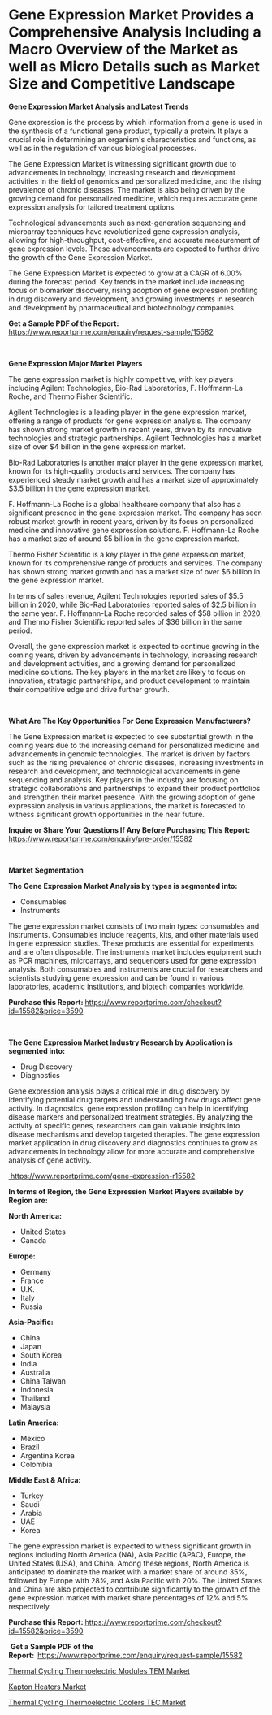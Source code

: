 <p><h1>Gene Expression Market Provides a Comprehensive Analysis Including a Macro Overview of the Market as well as Micro Details such as Market Size and Competitive Landscape</h1></p><p><strong>Gene Expression Market Analysis and Latest Trends</strong></p>
<p><p>Gene expression is the process by which information from a gene is used in the synthesis of a functional gene product, typically a protein. It plays a crucial role in determining an organism's characteristics and functions, as well as in the regulation of various biological processes.</p><p>The Gene Expression Market is witnessing significant growth due to advancements in technology, increasing research and development activities in the field of genomics and personalized medicine, and the rising prevalence of chronic diseases. The market is also being driven by the growing demand for personalized medicine, which requires accurate gene expression analysis for tailored treatment options.</p><p>Technological advancements such as next-generation sequencing and microarray techniques have revolutionized gene expression analysis, allowing for high-throughput, cost-effective, and accurate measurement of gene expression levels. These advancements are expected to further drive the growth of the Gene Expression Market.</p><p>The Gene Expression Market is expected to grow at a CAGR of 6.00% during the forecast period. Key trends in the market include increasing focus on biomarker discovery, rising adoption of gene expression profiling in drug discovery and development, and growing investments in research and development by pharmaceutical and biotechnology companies.</p></p>
<p><strong>Get a Sample PDF of the Report:&nbsp;</strong> <a href="https://www.reportprime.com/enquiry/request-sample/15582">https://www.reportprime.com/enquiry/request-sample/15582</a></p>
<p>&nbsp;</p>
<p><strong>Gene Expression Major Market Players</strong></p>
<p><p>The gene expression market is highly competitive, with key players including Agilent Technologies, Bio-Rad Laboratories, F. Hoffmann-La Roche, and Thermo Fisher Scientific. </p><p>Agilent Technologies is a leading player in the gene expression market, offering a range of products for gene expression analysis. The company has shown strong market growth in recent years, driven by its innovative technologies and strategic partnerships. Agilent Technologies has a market size of over $4 billion in the gene expression market.</p><p>Bio-Rad Laboratories is another major player in the gene expression market, known for its high-quality products and services. The company has experienced steady market growth and has a market size of approximately $3.5 billion in the gene expression market. </p><p>F. Hoffmann-La Roche is a global healthcare company that also has a significant presence in the gene expression market. The company has seen robust market growth in recent years, driven by its focus on personalized medicine and innovative gene expression solutions. F. Hoffmann-La Roche has a market size of around $5 billion in the gene expression market.</p><p>Thermo Fisher Scientific is a key player in the gene expression market, known for its comprehensive range of products and services. The company has shown strong market growth and has a market size of over $6 billion in the gene expression market.</p><p>In terms of sales revenue, Agilent Technologies reported sales of $5.5 billion in 2020, while Bio-Rad Laboratories reported sales of $2.5 billion in the same year. F. Hoffmann-La Roche recorded sales of $58 billion in 2020, and Thermo Fisher Scientific reported sales of $36 billion in the same period.</p><p>Overall, the gene expression market is expected to continue growing in the coming years, driven by advancements in technology, increasing research and development activities, and a growing demand for personalized medicine solutions. The key players in the market are likely to focus on innovation, strategic partnerships, and product development to maintain their competitive edge and drive further growth.</p></p>
<p>&nbsp;</p>
<p><strong>What Are The Key Opportunities For Gene Expression Manufacturers?</strong></p>
<p><p>The Gene Expression market is expected to see substantial growth in the coming years due to the increasing demand for personalized medicine and advancements in genomic technologies. The market is driven by factors such as the rising prevalence of chronic diseases, increasing investments in research and development, and technological advancements in gene sequencing and analysis. Key players in the industry are focusing on strategic collaborations and partnerships to expand their product portfolios and strengthen their market presence. With the growing adoption of gene expression analysis in various applications, the market is forecasted to witness significant growth opportunities in the near future.</p></p>
<p><strong>Inquire or Share Your Questions If Any Before Purchasing This Report:</strong> <a href="https://www.reportprime.com/enquiry/pre-order/15582">https://www.reportprime.com/enquiry/pre-order/15582</a></p>
<p>&nbsp;</p>
<p><strong>Market Segmentation</strong></p>
<p><strong>The Gene Expression Market Analysis by types is segmented into:</strong></p>
<p><ul><li>Consumables</li><li>Instruments</li></ul></p>
<p><p>The gene expression market consists of two main types: consumables and instruments. Consumables include reagents, kits, and other materials used in gene expression studies. These products are essential for experiments and are often disposable. The instruments market includes equipment such as PCR machines, microarrays, and sequencers used for gene expression analysis. Both consumables and instruments are crucial for researchers and scientists studying gene expression and can be found in various laboratories, academic institutions, and biotech companies worldwide.</p></p>
<p><strong>Purchase this Report:&nbsp;</strong><a href="https://www.reportprime.com/checkout?id=15582&price=3590">https://www.reportprime.com/checkout?id=15582&price=3590</a></p>
<p>&nbsp;</p>
<p><strong>The Gene Expression Market Industry Research by Application is segmented into:</strong></p>
<p><ul><li>Drug Discovery</li><li>Diagnostics</li></ul></p>
<p><p>Gene expression analysis plays a critical role in drug discovery by identifying potential drug targets and understanding how drugs affect gene activity. In diagnostics, gene expression profiling can help in identifying disease markers and personalized treatment strategies. By analyzing the activity of specific genes, researchers can gain valuable insights into disease mechanisms and develop targeted therapies. The gene expression market application in drug discovery and diagnostics continues to grow as advancements in technology allow for more accurate and comprehensive analysis of gene activity.</p></p>
<p><a href="https://www.reportprime.com/gene-expression-r15582">&nbsp;https://www.reportprime.com/gene-expression-r15582</a></p>
<p><strong>In terms of Region, the Gene Expression Market Players available by Region are:</strong></p>
<p>
    <p> <strong> North America: </strong>
        <ul>
            <li>United States</li>
            <li>Canada</li>
        </ul>
        </p> 
    <p> <strong> Europe: </strong>
        <ul>
            <li>Germany</li>
            <li>France</li>
            <li>U.K.</li>
            <li>Italy</li>
            <li>Russia</li>
        </ul>
        </p> 
    <p> <strong> Asia-Pacific: </strong>
        <ul>
            <li>China</li>
            <li>Japan</li>
            <li>South Korea</li>
            <li>India</li>
            <li>Australia</li>
            <li>China Taiwan</li>
            <li>Indonesia</li>
            <li>Thailand</li>
            <li>Malaysia</li>
        </ul>
        </p> 
    <p> <strong> Latin America: </strong>
        <ul>
            <li>Mexico</li>
            <li>Brazil</li>
            <li>Argentina Korea</li>
            <li>Colombia</li>
        </ul>
        </p> 
    <p> <strong> Middle East & Africa: </strong>
        <ul>
            <li>Turkey</li>
            <li>Saudi</li>
            <li>Arabia</li>
            <li>UAE</li>
            <li>Korea</li>
        </ul>
    </p>
    </p>
<p><p>The gene expression market is expected to witness significant growth in regions including North America (NA), Asia Pacific (APAC), Europe, the United States (USA), and China. Among these regions, North America is anticipated to dominate the market with a market share of around 35%, followed by Europe with 28%, and Asia Pacific with 20%. The United States and China are also projected to contribute significantly to the growth of the gene expression market with market share percentages of 12% and 5% respectively.</p></p>
<p><strong>Purchase this Report: </strong><a href="https://www.reportprime.com/checkout?id=15582&price=3590">https://www.reportprime.com/checkout?id=15582&price=3590</a></p>
<p>&nbsp;<strong>Get a Sample PDF of the Report:&nbsp;&nbsp;</strong><a href="https://www.reportprime.com/enquiry/request-sample/15582">https://www.reportprime.com/enquiry/request-sample/15582</a></p>
<p><strong></strong></p>
<p><p><a href="https://frill-swim-3cd.notion.site/Thermal-Cycling-Thermoelectric-Modules-TEM-Market-Insight-Market-Trends-Growth-Forecasted-from-20-d5208fe7baca4e73b63f50ec9e5d3dcb">Thermal Cycling Thermoelectric Modules TEM Market</a></p><p><a href="https://gentle-editor-9db.notion.site/Kapton-Heaters-Market-Trends-Forecast-and-Competitive-Analysis-to-2031-c1da30c082b74181b99dea9525c11ab1">Kapton Heaters Market</a></p><p><a href="https://cautious-neon-760.notion.site/Thermal-Cycling-Thermoelectric-Coolers-TEC-Market-Outlook-Industry-Overview-and-Forecast-2024-to-2-65fa98067ed6453bb042fa3902f7cb47">Thermal Cycling Thermoelectric Coolers TEC Market</a></p></p>